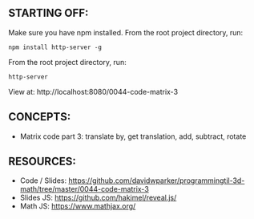 ## STARTING OFF:

Make sure you have npm installed.
From the root project directory, run:
```
npm install http-server -g
```

From the root project directory, run:
```
http-server
```

View at: http://localhost:8080/0044-code-matrix-3

## CONCEPTS:

* Matrix code part 3: translate by, get translation, add, subtract, rotate

## RESOURCES:

* Code / Slides: https://github.com/davidwparker/programmingtil-3d-math/tree/master/0044-code-matrix-3
* Slides JS: https://github.com/hakimel/reveal.js/
* Math JS: https://www.mathjax.org/
